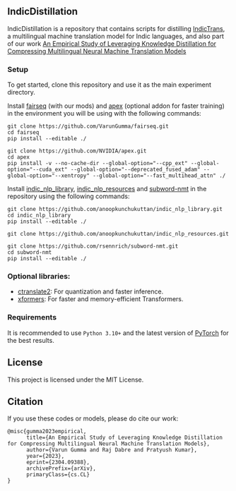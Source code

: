 ## IndicDistillation
IndicDistillation is a repository that contains scripts for distilling [IndicTrans](https://github.com/AI4Bharat/indicTrans), a multilingual machine translation model for Indic languages, and also part of our work [An Empirical Study of Leveraging Knowledge Distillation for Compressing Multilingual Neural Machine Translation Models](https://arxiv.org/abs/2304.09388)

### Setup
To get started, clone this repository and use it as the main experiment directory.

Install [fairseq](https://github.com/VarunGumma/fairseq) (with our mods) and [apex](https://github.com/NVIDIA/apex) (optional addon for faster training) in the environment you will be using with the following commands:
```
git clone https://github.com/VarunGumma/fairseq.git
cd fairseq
pip install --editable ./
```
```
git clone https://github.com/NVIDIA/apex.git
cd apex
pip install -v --no-cache-dir --global-option="--cpp_ext" --global-option="--cuda_ext" --global-option="--deprecated_fused_adam" --global-option="--xentropy" --global-option="--fast_multihead_attn" ./
```

Install [indic_nlp_library](https://github.com/anoopkunchukuttan/indic_nlp_library), [indic_nlp_resources](https://github.com/anoopkunchukuttan/indic_nlp_resources) and [subword-nmt](https://github.com/rsennrich/subword-nmt) in the repository using the following commands:

```
git clone https://github.com/anoopkunchukuttan/indic_nlp_library.git
cd indic_nlp_library
pip install --editable ./

git clone https://github.com/anoopkunchukuttan/indic_nlp_resources.git

git clone https://github.com/rsennrich/subword-nmt.git
cd subword-nmt
pip install --editable ./
```

### Optional libraries:
 - [ctranslate2](https://opennmt.net/CTranslate2/): For quantization and faster inference.
 - [xformers](https://github.com/facebookresearch/xformers): For faster and memory-efficient Transformers.


### Requirements
It is recommended to use ```Python 3.10+``` and the latest version of [PyTorch](https://pytorch.org/get-started/locally/) for the best results.

## License
This project is licensed under the MIT License.

## Citation
If you use these codes or models, please do cite our work:
```
@misc{gumma2023empirical,
      title={An Empirical Study of Leveraging Knowledge Distillation for Compressing Multilingual Neural Machine Translation Models}, 
      author={Varun Gumma and Raj Dabre and Pratyush Kumar},
      year={2023},
      eprint={2304.09388},
      archivePrefix={arXiv},
      primaryClass={cs.CL}
}
```
